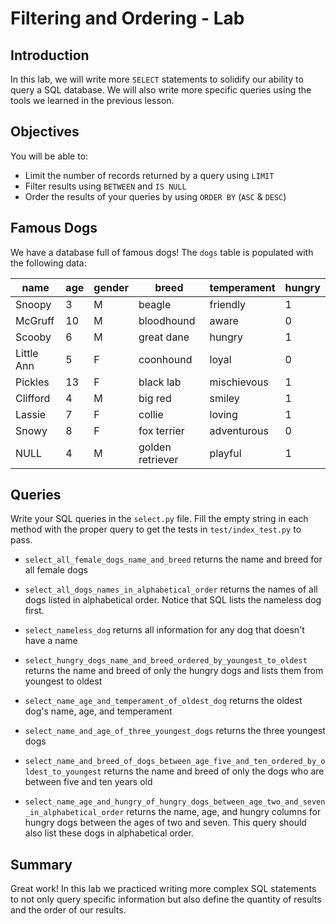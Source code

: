 
# Filtering and Ordering - Lab

## Introduction
In this lab, we will write more `SELECT` statements to solidify our ability to query a SQL database.  We will also write more specific queries using the tools we learned in the previous lesson.

## Objectives
You will be able to:
* Limit the number of records returned by a query using `LIMIT`
* Filter results using `BETWEEN` and `IS NULL`
* Order the results of your queries by using `ORDER BY` (`ASC` & `DESC`)

## Famous Dogs

We have a database full of famous dogs!  The `dogs` table is populated with the following data:

|name      |age    |gender |breed           |temperament|hungry |
|----------|-------|-------|----------------|-----------|-------|
|Snoopy    |3      |M      |beagle          |friendly   |1      |
|McGruff   |10     |M      |bloodhound      |aware      |0      |
|Scooby    |6      |M      |great dane      |hungry     |1      |
|Little Ann|5      |F      |coonhound       |loyal      |0      |
|Pickles   |13     |F      |black lab       |mischievous|1      |
|Clifford  |4      |M      |big red         |smiley     |1      |
|Lassie    |7      |F      |collie          |loving     |1      |
|Snowy     |8      |F      |fox terrier     |adventurous|0      |
|NULL      |4      |M      |golden retriever|playful    |1      |

## Queries

Write your SQL queries in the `select.py` file.  Fill the empty string in each method with the proper query to get the tests in `test/index_test.py` to pass.

* `select_all_female_dogs_name_and_breed` returns the name and breed for all female dogs

* `select_all_dogs_names_in_alphabetical_order` returns the names of all dogs listed in alphabetical order.  Notice that SQL lists the nameless dog first.

* `select_nameless_dog` returns all information for any dog that doesn't have a name

* `select_hungry_dogs_name_and_breed_ordered_by_youngest_to_oldest` returns the name and breed of only the hungry dogs and lists them from youngest to oldest

* `select_name_age_and_temperament_of_oldest_dog` returns the oldest dog's name, age, and temperament

* `select_name_and_age_of_three_youngest_dogs` returns the three youngest dogs

* `select_name_and_breed_of_dogs_between_age_five_and_ten_ordered_by_oldest_to_youngest` returns the name and breed of only the dogs who are between five and ten years old

* `select_name_age_and_hungry_of_hungry_dogs_between_age_two_and_seven_in_alphabetical_order` returns the name, age, and hungry columns for hungry dogs between the ages of two and seven.  This query should also list these dogs in alphabetical order.

## Summary

Great work! In this lab we practiced writing more complex SQL statements to not only query specific information but also define the quantity of results and the order of our results.
